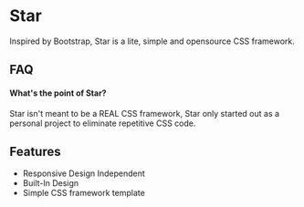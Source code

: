 # Star
Inspired by Bootstrap, Star is a lite, simple and opensource CSS framework.

## FAQ

#### What's the point of Star?

Star isn't meant to be a REAL CSS framework, Star only started out as a personal project to eliminate repetitive CSS code.

## Features

- Responsive Design Independent
- Built-In Design
- Simple CSS framework template